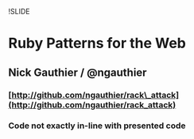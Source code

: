 !SLIDE 
# Ruby Patterns for the Web
## Nick Gauthier / @ngauthier
### [http://github.com/ngauthier/rack\_attack](http://github.com/ngauthier/rack_attack)
### Code not exactly in-line with presented code
